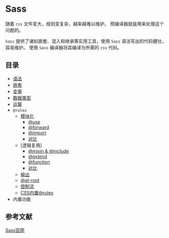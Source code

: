 # Sass

随着 `css` 文件变大，规则变复杂，越来越难以维护。
预编译器就是用来处理这个问题的。

`Sass` 提供了诸如嵌套、混入和继承等实用工具，使用 `Sass` 语法写出的代码健壮，容易维护。
使用 `Sass` 编译器将其编译为所需的 `css` 代码。

## 目录

- [语法](./syntax.md)
- [嵌套](./nest.md)
- [变量](./variable.md)
- [数据类型](./data-type.md)
- [运算](./operator.md)
- `@rules`
  - [模块化](./at-rules/module/index.md)
    - [@use](./at-rules/module/@use.md)
    - [@forward](./at-rules/module/@forward.md)
    - [@import](./at-rules/module/@import.md)
    - [对比](./at-rules/module/comparison.md)
  - [逻辑复用]
    - [@mixin & @include](./at-rules/reuse/@mixin&include.md)
    - [@extend](./at-rules/reuse/@extend.md)
    - [@function](./at-rules/reuse/@function.md)
    - [对比](./at-rules/reuse/comparison.md)
  - [输出](./at-rules/output.md)
  - [@at-root](./at-rules/@at-root.md)
  - [控制流](./at-rules/flow-control.md)
  - [CSS内置@rules](./at-rules/css.md)
- 内置功能

## 参考文献

[Sass官网](https://sass-lang.com/documentation)
